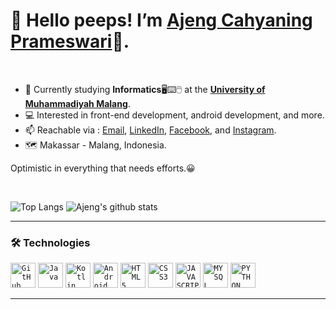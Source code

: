 <!--
**ajenggcp/ajenggcp** is a ✨ _special_ ✨ repository because its `README.md` (this file) appears on your GitHub profile.

Here are some ideas to get you started:

-->

# 👋 Hello peeps! I’m [Ajeng Cahyaning Prameswari](https://github.com/ajenggcp)🧕.

<p align="center"><br/>
  
<!--  <a href="https://linkedin.com/in/ajeng-cahyaning-prameswari-20ba611b2">
  <img src="https://img.shields.io/badge/LinkedIn-0077B5?style=for-the-badge&logo=linkedin&logoColor=white">
 </a>
 <a href="mailto:acahyaningp@gmail.com">
  <img src="https://img.shields.io/badge/Email-tim.acahyaningp@gmail.com-red?style=flat-square&logo=gmail&logoColor=white">
 </a> -->
  
</p>


- 📄 Currently studying **Informatics**🖥⌨🖱 at the [**University of Muhammadiyah Malang**](https://www.umm.ac.id/).
- 💻 Interested in front-end development, android development, and more.
- 📫 Reachable via : [Email](mailto:acahyaningp@gmail.com "acahyaningp@gmail.com"), [LinkedIn](https://www.linkedin.com/in/ajeng-cahyaning-prameswari-20ba611b2/ "ajeng-cahyaning-prameswari"), [Facebook](https://web.facebook.com/ajeng.cprameswari.7/ "Ajeng CPrameswari"), and [Instagram](https://www.instagram.com/ajenggcp/ "Ajeng CPrameswari").
- 🗺️ Makassar - Malang, Indonesia.

Optimistic in everything that needs efforts.😀

<br>

![Top Langs](https://github-readme-stats.vercel.app/api/top-langs/?username=ajenggcp&theme=tokyonight&count_private=true&langs_count=8&layout=compact)
![Ajeng's github stats](https://github-readme-stats.vercel.app/api/?username=ajenggcp&show_icons=true&theme=tokyonight&count_private=true&line_height=24) <!--&hide=contribs -->
<br>

---

### 🛠️ Technologies
<!-- ![Java](https://img.shields.io/badge/-Java-black?style=flat-square&logo=java&logoColor=red)
![Python](https://img.shields.io/badge/-Python-black?style=flat-square&logo=python)
![JavaScript](https://img.shields.io/badge/-JavaScript-black?style=flat-square&logo=javascript)
![HTML](https://img.shields.io/badge/-HTML5-black?style=flat-square&logo=html5)
![CSS](https://img.shields.io/badge/-CSS3-black?style=flat-square&logo=css3)
![VSCode](https://img.shields.io/badge/-VSCode-black?style=flat-square&logo=visualstudiocode&logoColor=blue)
![SQL](https://img.shields.io/badge/-SQL-black?style=flat-square&logo=postgresql&logoColor=blue)
![IntelliJ IDEA](https://img.shields.io/badge/-IntelliJ%20IDEA-black?style=flat-square&logo=intellijidea)
![Arduino](https://img.shields.io/badge/-Arduino-black?style=flat-square&logo=arduino) -->

<code><img width="40px" src="https://cdn.jsdelivr.net/gh/devicons/devicon/icons/github/github-original.svg" title = "GitHub"/></code>
<code><img width="40px" src="https://cdn.jsdelivr.net/gh/devicons/devicon/icons/java/java-plain.svg" title = "Java"/></code>
<code><img width="40px" src="https://cdn.jsdelivr.net/gh/devicons/devicon/icons/kotlin/kotlin-plain.svg" title = "Kotlin"/></code>
<code><img width="40px" src="https://cdn.jsdelivr.net/gh/devicons/devicon/icons/android/android-plain.svg" title = "Android"/></code>
<code><img width="40px" src="https://cdn.jsdelivr.net/gh/devicons/devicon/icons/html5/html5-plain.svg" title = "HTML5"/></code>
<code><img width="40px" src="https://cdn.jsdelivr.net/gh/devicons/devicon/icons/css3/css3-plain.svg" title = "CSS3"/></code>
<code><img width="40px" src="https://cdn.jsdelivr.net/gh/devicons/devicon/icons/javascript/javascript-plain.svg" title = "JAVASCRIPT"/></code>
<code><img width="40px" src="https://cdn.jsdelivr.net/gh/devicons/devicon/icons/mysql/mysql-plain.svg" title = "MYSQL"/></code>
<code><img width="40px" src="https://cdn.jsdelivr.net/gh/devicons/devicon/icons/python/python-plain.svg" title = "PYTHON"/></code>


---
